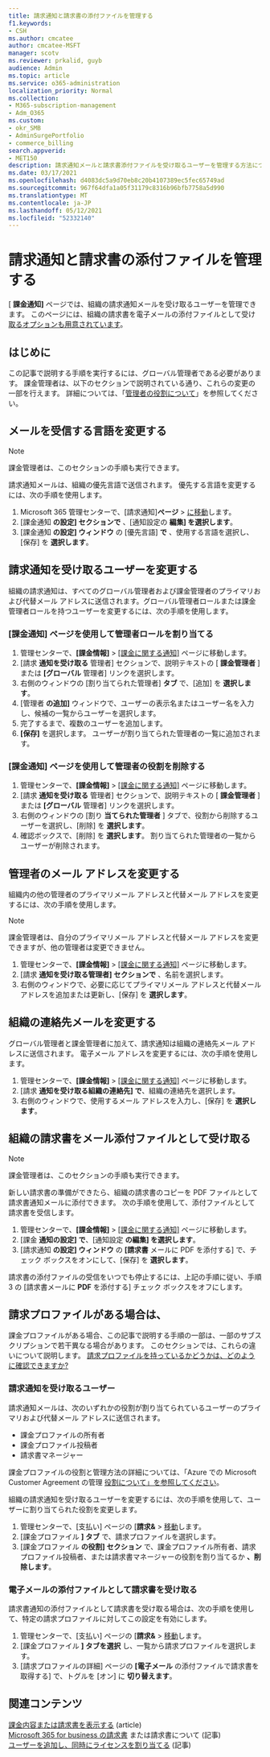 ```yaml
---
title: 請求通知と請求書の添付ファイルを管理する
f1.keywords:
- CSH
ms.author: cmcatee
author: cmcatee-MSFT
manager: scotv
ms.reviewer: prkalid, guyb
audience: Admin
ms.topic: article
ms.service: o365-administration
localization_priority: Normal
ms.collection:
- M365-subscription-management
- Adm_O365
ms.custom:
- okr_SMB
- AdminSurgePortfolio
- commerce_billing
search.appverid:
- MET150
description: 請求通知メールと請求書添付ファイルを受け取るユーザーを管理する方法について学習します。
ms.date: 03/17/2021
ms.openlocfilehash: d4083dc5a9d70eb8c20b4107389ec5fec65749ad
ms.sourcegitcommit: 967f64dfa1a05f31179c8316b96bfb7758a5d990
ms.translationtype: MT
ms.contentlocale: ja-JP
ms.lasthandoff: 05/12/2021
ms.locfileid: "52332140"
---
```

# <a name="manage-billing-notifications-and-invoice-attachments"></a>請求通知と請求書の添付ファイルを管理する

[ **課金通知]** ページでは、組織の請求通知メールを受け取るユーザーを管理できます。 このページには、組織の請求書を電子メールの添付ファイルとして受け [取るオプションも用意されています](#receive-your-organizations-invoices-as-email-attachments)。

## <a name="before-you-begin"></a>はじめに

この記事で説明する手順を実行するには、グローバル管理者である必要があります。 課金管理者は、以下のセクションで説明されている通り、これらの変更の一部を行えます。 詳細については、「[管理者の役割について](../../admin/add-users/about-admin-roles.md)」を参照してください。

## <a name="change-the-language-you-receive-email-in"></a>メールを受信する言語を変更する

> [!NOTE]
> 課金管理者は、このセクションの手順も実行できます。

請求通知メールは、組織の優先言語で送信されます。 優先する言語を変更するには、次の手順を使用します。

1. Microsoft 365 管理センターで、[請求通知]**ページ**  >  <a href="https://go.microsoft.com/fwlink/p/?linkid=853212" target="_blank">に移動</a>します。
2. [課金通知 **の設定] セクションで** 、[通知設定の **編集] を選択します**。
3. [課金通知 **の設定] ウィンドウ** の [優先言語] **で** 、使用する言語を選択し、[保存] を **選択します**。

## <a name="change-who-receives-billing-notifications"></a>請求通知を受け取るユーザーを変更する

組織の請求通知は、すべてのグローバル管理者および課金管理者のプライマリおよび代替メール アドレスに送信されます。グローバル管理者ロールまたは課金管理者ロールを持つユーザーを変更するには、次の手順を使用します。

### <a name="assign-admin-roles-by-using-the-billing-notifications-page"></a>[課金通知] ページを使用して管理者ロールを割り当てる

1. 管理センターで、**[課金情報]** > <a href="https://go.microsoft.com/fwlink/p/?linkid=853212" target="_blank">[課金に関する通知]</a> ページに移動します。
2. [請求 **通知を受け取る** 管理者] セクションで、説明テキストの [ **課金管理者** ] または **[グローバル** 管理者] リンクを選択します。
3. 右側のウィンドウの [割り当てられた管理者] **タブ** で、[追加] を **選択します**。
4. [管理者 **の追加]** ウィンドウで、ユーザーの表示名またはユーザー名を入力し、候補の一覧からユーザーを選択します。
5. 完了するまで、複数のユーザーを追加します。
6. **[保存]** を選択します。 ユーザーが割り当てられた管理者の一覧に追加されます。

### <a name="remove-admin-roles-by-using-the-billing-notifications-page"></a>[課金通知] ページを使用して管理者の役割を削除する

1. 管理センターで、**[課金情報]** > <a href="https://go.microsoft.com/fwlink/p/?linkid=853212" target="_blank">[課金に関する通知]</a> ページに移動します。
2. [請求 **通知を受け取る** 管理者] セクションで、説明テキストの [ **課金管理者** ] または **[グローバル** 管理者] リンクを選択します。
3. 右側のウィンドウの [割り **当てられた管理者** ] タブで、役割から削除するユーザーを選択し、[削除] を **選択します**。
4. 確認ボックスで、[削除] を **選択します**。 割り当てられた管理者の一覧からユーザーが削除されます。

## <a name="change-the-email-addresses-for-admins"></a>管理者のメール アドレスを変更する

組織内の他の管理者のプライマリメール アドレスと代替メール アドレスを変更するには、次の手順を使用します。

> [!NOTE]
> 課金管理者は、自分のプライマリメール アドレスと代替メール アドレスを変更できますが、他の管理者は変更できません。

1. 管理センターで、**[課金情報]** > <a href="https://go.microsoft.com/fwlink/p/?linkid=853212" target="_blank">[課金に関する通知]</a> ページに移動します。
2. [請求 **通知を受け取る管理者] セクションで** 、名前を選択します。
3. 右側のウィンドウで、必要に応じてプライマリメール アドレスと代替メール アドレスを追加または更新し、[保存] を **選択します**。

## <a name="change-your-organizations-contact-email"></a>組織の連絡先メールを変更する

グローバル管理者と課金管理者に加えて、請求通知は組織の連絡先メール アドレスに送信されます。 電子メール アドレスを変更するには、次の手順を使用します。

1. 管理センターで、**[課金情報]** > <a href="https://go.microsoft.com/fwlink/p/?linkid=853212" target="_blank">[課金に関する通知]</a> ページに移動します。
2. [請求 **通知を受け取る組織の連絡先] で**、組織の連絡先を選択します。
3. 右側のウィンドウで、使用するメール アドレスを入力し、[保存] を **選択します**。

## <a name="receive-your-organizations-invoices-as-email-attachments"></a>組織の請求書をメール添付ファイルとして受け取る

> [!NOTE]
> 課金管理者は、このセクションの手順も実行できます。

新しい請求書の準備ができたら、組織の請求書のコピーを PDF ファイルとして請求書通知メールに添付できます。 次の手順を使用して、添付ファイルとして請求書を受信します。

1. 管理センターで、**[課金情報]** > <a href="https://go.microsoft.com/fwlink/p/?linkid=853212" target="_blank">[課金に関する通知]</a> ページに移動します。
2. [課金 **通知の設定] で**、[通知設定 **の編集] を選択します**。
3. [請求通知 **の設定] ウィンドウ** の **[請求書** メールに PDF を添付する] で、チェック ボックスをオンにして、[保存] を **選択します**。

請求書の添付ファイルの受信をいつでも停止するには、上記の手順に従い、手順 3 の [請求書メールに **PDF** を添付する] チェック ボックスをオフにします。

## <a name="what-if-i-have-a-billing-profile"></a>請求プロファイルがある場合は、

課金プロファイルがある場合、この記事で説明する手順の一部は、一部のサブスクリプションで若干異なる場合があります。 このセクションでは、これらの違いについて説明します。 [請求プロファイルを持っているかどうかは、どのように確認できますか?](manage-billing-profiles.md)

### <a name="who-receives-billing-notifications"></a>請求通知を受け取るユーザー

請求通知メールは、次のいずれかの役割が割り当てられているユーザーのプライマリおよび代替メール アドレスに送信されます。

- 課金プロファイルの所有者
- 課金プロファイル投稿者
- 請求書マネージャー

課金プロファイルの役割と管理方法の詳細については、「Azure での Microsoft Customer Agreement の管理 [役割について」を参照してください](/azure/cost-management-billing/manage/understand-mca-roles)。

組織の請求通知を受け取るユーザーを変更するには、次の手順を使用して、ユーザーに割り当てられた役割を変更します。

1. 管理センターで、[支払い] ページの [**請求&**  >  <a href="https://go.microsoft.com/fwlink/p/?linkid=2102895" target="_blank">移動</a>します。
2. [課金プロファイル **] タブ** で、請求プロファイルを選択します。
3. [課金プロファイル **の役割] セクション** で、課金プロファイル所有者、請求プロファイル投稿者、または請求書マネージャーの役割を割り当てるか **、削除します**。

### <a name="receive-invoices-as-email-attachments"></a>電子メールの添付ファイルとして請求書を受け取る

請求書通知の添付ファイルとして請求書を受け取る場合は、次の手順を使用して、特定の請求プロファイルに対してこの設定を有効にします。

1. 管理センターで、[支払い] ページの [**請求&**  >  <a href="https://go.microsoft.com/fwlink/p/?linkid=2102895" target="_blank">移動</a>します。
2. [課金プロファイル **] タブを選択** し、一覧から請求プロファイルを選択します。
3. [請求プロファイルの詳細] ページの **[電子メール** の添付ファイルで請求書を取得する] で、トグルを [オン] に **切り替えます**。

## <a name="related-content"></a>関連コンテンツ

[課金内容または請求書を表示する](view-your-bill-or-invoice.md) (article)\
[Microsoft 365 for business の請求書](understand-your-invoice2.md) または請求書について (記事)\
[ユーザーを追加し、同時にライセンスを割り当てる](../../admin/add-users/add-users.md) (記事)
